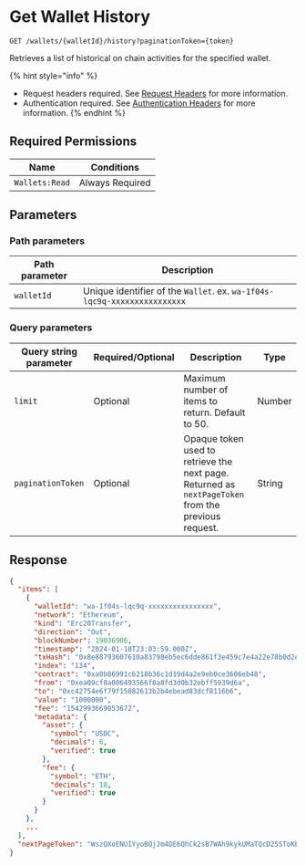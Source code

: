 # Get Wallet History

`GET /wallets/{walletId}/history?paginationToken={token}`

Retrieves a list of historical on chain activities for the specified wallet.

{% hint style="info" %}

- Request headers required. See [Request Headers](../../getting-started/request-headers.md) for more information.
- Authentication required. See [Authentication Headers](../../getting-started/request-headers.md#authentication-headers) for more information.
  {% endhint %}

## Required Permissions

| Name           | Conditions      |
| -------------- | --------------- |
| `Wallets:Read` | Always Required |

## Parameters <a href="#parameters.1" id="parameters.1"></a>

### Path parameters <a href="#path-parameters" id="path-parameters"></a>

| Path parameter | Description                                                              |
| -------------- | ------------------------------------------------------------------------ |
| `walletId`     | Unique identifier of the `Wallet`. ex. `wa-1f04s-lqc9q-xxxxxxxxxxxxxxxx` |

### Query parameters <a href="#request-example.1" id="request-example.1"></a>

| Query string parameter | Required/Optional | Description                                                                                         | Type   |
| ---------------------- | ----------------- | --------------------------------------------------------------------------------------------------- | ------ |
| `limit`                | Optional          | Maximum number of items to return. Default to 50.                                                   | Number |
| `paginationToken`      | Optional          | Opaque token used to retrieve the next page. Returned as `nextPageToken` from the previous request. | String |

## Response <a href="#response" id="response"></a>

```json
{
  "items": [
    {
      "walletId": "wa-1f04s-lqc9q-xxxxxxxxxxxxxxxx",
      "network": "Ethereum",
      "kind": "Erc20Transfer",
      "direction": "Out",
      "blockNumber": 19036906,
      "timestamp": "2024-01-18T23:03:59.000Z",
      "txHash": "0x8e88793607610a83798eb5ec6dde861f3e459c7e4a22e78b0d2e675b86d0d1e7",
      "index": "134",
      "contract": "0xa0b86991c6218b36c1d19d4a2e9eb0ce3606eb48",
      "from": "0xea09cf8a006493566f8a8fd3d0b32ebff5939d6a",
      "to": "0xc42754e6f79f15082613b2b4ebead83dcf8116b6",
      "value": "1000000",
      "fee": "1542993669053672",
      "metadata": {
        "asset": {
          "symbol": "USDC",
          "decimals": 6,
          "verified": true
        },
        "fee": {
          "symbol": "ETH",
          "decimals": 18,
          "verified": true
        }
      }
    },
    ...
  ],
  "nextPageToken": "WszQXoENUIYyoBQjJm4DE6QhCk2sB7WAh9kykUMaTQcD25SToKbuXkgf3td8ZYb2LrtopPLo35u407gwwA1Sug=="
}
```
